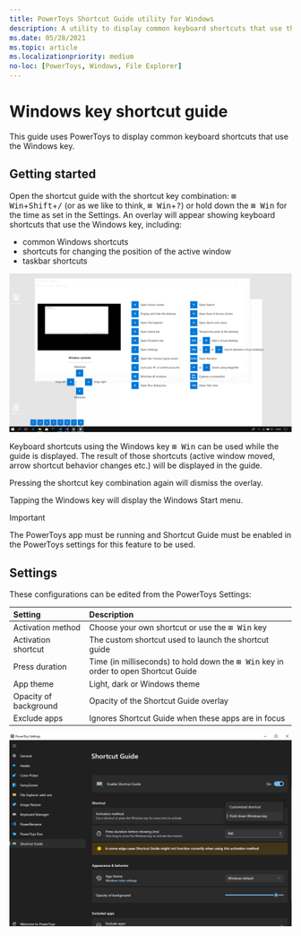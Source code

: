 ```yaml
---
title: PowerToys Shortcut Guide utility for Windows
description: A utility to display common keyboard shortcuts that use the Windows ⊞ key
ms.date: 05/28/2021
ms.topic: article
ms.localizationpriority: medium
no-loc: [PowerToys, Windows, File Explorer]
---
```


# Windows key shortcut guide

This guide uses PowerToys to display common keyboard shortcuts that use the Windows key.


## Getting started

Open the shortcut guide with the shortcut key combination: <kbd>⊞ Win</kbd>+<kbd>Shift</kbd>+<kbd>/</kbd> (or as we like to think, <kbd>⊞ Win</kbd>+<kbd>?</kbd>) or hold down the <kbd>⊞ Win</kbd> for the time as set in the Settings. An overlay will appear showing keyboard shortcuts that use the Windows key, including:

- common Windows shortcuts
- shortcuts for changing the position of the active window
- taskbar shortcuts

![Screenshot of shortcut overlay](../images/pt-shortcut-guide-large.png)

Keyboard shortcuts using the Windows key <kbd>⊞ Win</kbd> can be used while the guide is displayed. The result of those shortcuts (active window moved, arrow shortcut behavior changes etc.) will be displayed in the guide.

Pressing the shortcut key combination again will dismiss the overlay.

Tapping the Windows key will display the Windows Start menu.

> [!IMPORTANT]
> The PowerToys app must be running and Shortcut Guide must be enabled in the PowerToys settings for this feature to be used.


## Settings

These configurations can be edited from the PowerToys Settings:

| Setting | Description |
| :--- | :--- |
| Activation method | Choose your own shortcut or use the <kbd>⊞ Win</kbd> key |
| Activation shortcut | The custom shortcut used to launch the shortcut guide |
| Press duration | Time (in milliseconds) to hold down the <kbd>⊞ Win</kbd> key in order to open Shortcut Guide |
| App theme | Light, dark or Windows theme |
| Opacity of background | Opacity of the Shortcut Guide overlay |
| Exclude apps | Ignores Shortcut Guide when these apps are in focus |

![Image of the Options](../images/pt-shortcut-guide-settings.png)
